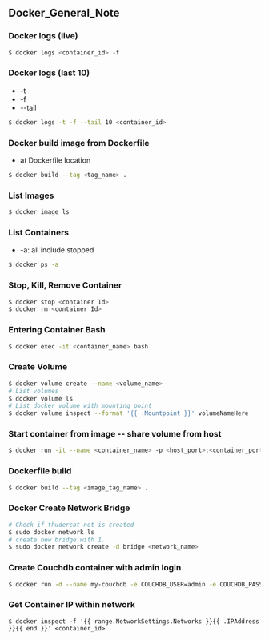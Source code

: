 ## Docker_General_Note

### Docker logs (live)

```bash
$ docker logs <container_id> -f
```



### Docker logs (last 10)

* -t
* -f
* --tail

```bash
$ docker logs -t -f --tail 10 <container_id>
```



### Docker build image from Dockerfile

* at Dockerfile location

```bash
$ docker build --tag <tag_name> .
```



### List Images

```bash
$ docker image ls
```



### List Containers

* -a: all include stopped

```bash
$ docker ps	-a
```



### Stop, Kill, Remove Container

```bash
$ docker stop <container Id>
$ docker rm <container Id>
```



### Entering Container Bash

```bash
$ docker exec -it <container_name> bash
```



### Create Volume

```bash
$ docker volume create --name <volume_name>
# List volumes
$ docker volume ls
# List docker volume with mounting point
$ docker volume inspect --format '{{ .Mountpoint }}' volumeNameHere
```



### Start container from image -- share volume from host

```bash
$ docker run -it --name <container_name> -p <host_port>:<container_port> -v $(pwd)/directory:/docker_directory/ <image_name>
```



### Dockerfile build

```bash
$ docker build --tag <image_tag_name> .
```



### Docker Create Network Bridge

```bash
# Check if thudercat-net is created
$ sudo docker network ls
# create new bridge with 1.
$ sudo docker network create -d bridge <network_name>
```



### Create Couchdb container with admin login

```bash
$ docker run -d --name my-couchdb -e COUCHDB_USER=admin -e COUCHDB_PASSWORD=password -p 5984:5984 couchdb:latest
```



 ### Get Container IP within network

```
$ docker inspect -f '{{ range.NetworkSettings.Networks }}{{ .IPAddress }}{{ end }}' <container_id>
```







